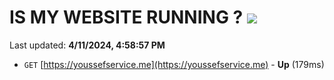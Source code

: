 # IS MY WEBSITE RUNNING ? [![](https://img.shields.io/static/v1?label=Sponsor&message=%E2%9D%A4&logo=GitHub&color=%23fe8e86)](https://github.com/sponsors/<username>)

Last updated: **4/11/2024, 4:58:57 PM**

- `GET` [https://youssefservice.me](https://youssefservice.me) - **Up** (179ms)
